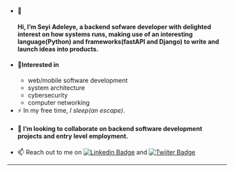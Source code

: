 
-  :telescope:<h4>Hi, I’m Seyi Adeleye, a backend sofware developer
   with delighted interest on how systems runs, 
	 making use of an interesting 
	 language(Python) and frameworks(fastAPI and Django) to write and launch ideas into products.</h4>
- <h4>👀Interested in</h4>
	<ul>
	<li>web/mobile software development</li>
			<li>system architecture</li><li>cybersecurity</li><li>computer networking</li></ul>
- :zap: In my free time, <i>I sleep(an escape)</i>.
- <h4>💞️ I’m looking to collaborate on backend software development projects and entry level employment.</h4>
- 📫 Reach out to me on [![Linkedin Badge](https://img.shields.io/badge/-seyiadel-blue?style=flat&logo=Linkedin&logoColor=white)](https://www.linkedin.com/in/oluwaloseyi-adeleye) and [![Twiiter Badge](https://img.shields.io/badge/Twitter-blue?style=flat&logo=twitter&logoColor=white)](https://twitter.com/seyiadel)
<hr>

<!---
seyiadel/seyiadel is a ✨ special ✨ repository because its `README.md` (this file) appears on your GitHub profile.
You can click the Preview link to take a look at your changes.
--->

